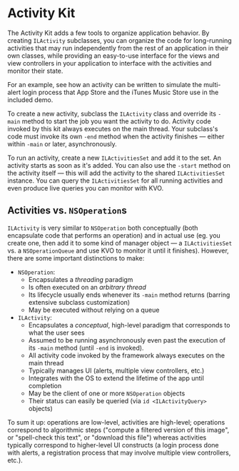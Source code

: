 # Activity Kit

The Activity Kit adds a few tools to organize application behavior. By creating `ILActivity` subclasses, you can organize the code for long-running activities that may run independently from the rest of an application in their own classes, while providing an easy-to-use interface for the views and view controllers in your application to interface with the activities and monitor their state.

For an example, see how an activity can be written to simulate the multi-alert login process that App Store and the iTunes Music Store use in the included demo.

To create a new activity, subclass the `ILActivity` class and override its 
`-main` method to start the job you want the activity to do. Activity code invoked by this kit always executes on the main thread. Your subclass's code must invoke its own `-end` method when the activity finishes — either within `-main` or later, asynchronously.

To run an activity, create a new `ILActivitiesSet` and add it to the set. An activity starts as soon as it's added. You can also use the `-start` method on the activity itself — this will add the activity to the shared `ILActivitiesSet` instance. You can query the `ILActivitiesSet` for all running activities and even produce live queries you can monitor with KVO.

## Activities vs. `NSOperation`s

`ILActivity` is very similar to `NSOperation` both conceptually (both encapsulate code that performs an operation) and in actual use (eg. you create one, then add it to some kind of manager object — a `ILActivitiesSet` vs. a `NSOperationQueue` and use KVO to monitor it until it finishes). However, there are some important distinctions to make:

* `NSOperation`:
    * Encapsulates a *threading* paradigm
    * Is often executed on an *arbitrary thread*
    * Its lifecycle usually ends whenever its `-main` method returns (barring extensive subclass customization)
    * May be executed without relying on a queue
* `ILActivity`:
    * Encapsulates a *conceptual*, high-level paradigm that corresponds to what the user sees
    * Assumed to be running asynchronously even past the execution of its `-main` method (until `-end` is invoked).
    * All activity code invoked by the framework always executes on the main thread
    * Typically manages UI (alerts, multiple view controllers, etc.)
    * Integrates with the OS to extend the lifetime of the app until completion
    * May be the client of one or more `NSOperation` objects
    * Their status can easily be queried (via `id <ILActivityQuery>` objects)

To sum it up: operations are low-level, activities are high-level; operations correspond to algorithmic steps ("compute a filtered version of this image", or "spell-check this text", or "download this file") whereas activities typically correspond to higher-level UI constructs (a login process done with alerts, a registration process that may involve multiple view controllers, etc.).

